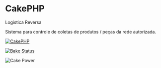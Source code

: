 CakePHP
=======

Logistica Reversa 

Sistema para controle de coletas de produtos / peças da rede autorizada.












[![CakePHP](http://cakephp.org/img/cake-logo.png)](http://www.cakephp.org)

[![Bake Status](https://secure.travis-ci.org/cakephp/cakephp.png?branch=master)](http://travis-ci.org/cakephp/cakephp)

![Cake Power](https://raw.github.com/cakephp/cakephp/master/lib/Cake/Console/Templates/skel/webroot/img/cake.power.gif)
